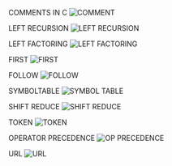 COMMENTS IN C
![COMMENT](https://github.com/PraneethSaiKSSE/CompilerDesign/assets/113979088/c6960a4d-ba1e-436f-b712-ce6284f8558e)

LEFT RECURSION
![LEFT RECURSION](https://github.com/PraneethSaiKSSE/CompilerDesign/assets/113979088/2f14e95d-75bd-4672-90aa-caac5e1a9a6a)

LEFT FACTORING
![LEFT FACTORING](https://github.com/PraneethSaiKSSE/CompilerDesign/assets/113979088/9ef0c693-2ff1-48c0-8506-c3c3c1f2d393)

FIRST
![FIRST](https://github.com/PraneethSaiKSSE/CompilerDesign/assets/113979088/f6a56f66-8c8a-4cce-b9b3-77939a2d05ff)

FOLLOW
![FOLLOW](https://github.com/PraneethSaiKSSE/CompilerDesign/assets/113979088/727782a2-5b99-4389-b54d-7db1c421924d)

SYMBOLTABLE
![SYMBOL TABLE](https://github.com/PraneethSaiKSSE/CompilerDesign/assets/113979088/d57a46a6-26b2-4681-81ed-79813691a836)

SHIFT REDUCE
![SHIFT REDUCE](https://github.com/PraneethSaiKSSE/CompilerDesign/assets/113979088/ae1f1c72-4e4a-40f3-b809-13ba9af6610e)

TOKEN
![TOKEN](https://github.com/PraneethSaiKSSE/CompilerDesign/assets/113979088/d7d9ad58-c2bf-4c30-8cff-e16257627b10)

OPERATOR PRECEDENCE
![OP PRECEDENCE](https://github.com/PraneethSaiKSSE/CompilerDesign/assets/113979088/f4742155-a91c-47bf-8a9c-b322a06425a1)

URL
![URL](https://github.com/PraneethSaiKSSE/CompilerDesign/assets/113979088/19526b0e-4f8c-469c-9b75-9620b8a165ed)









